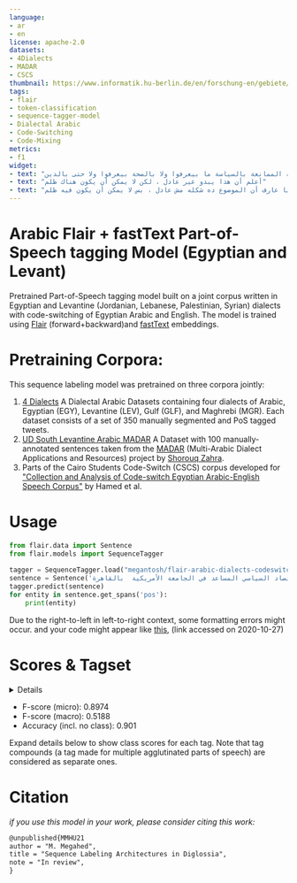 ```yaml
---
language: 
- ar
- en
license: apache-2.0
datasets:
- 4Dialects
- MADAR
- CSCS
thumbnail: https://www.informatik.hu-berlin.de/en/forschung-en/gebiete/ml-en/resolveuid/a6f82e0d7fa446a59c902cac4cafa9cb/@@images/image/preview
tags:
- flair
- token-classification
- sequence-tagger-model
- Dialectal Arabic
- Code-Switching
- Code-Mixing
metrics:
- f1
widget:
- text: "طلعوا جماعة الممانعة بالسياسة ما بيعرفوا ولا بالصحة بيعرفوا ولا حتى بالدين"
- text: "أعلم أن هذا يبدو غير عادل ، لكن لا يمكن أن يكون هناك ظلم"
- text: "أنا عارف أن الموضوع ده شكله مش عادل ، بس لا يمكن أن يكون فيه ظلم"
---
```



# Arabic Flair + fastText Part-of-Speech tagging Model (Egyptian and Levant)
Pretrained Part-of-Speech tagging model built on a joint corpus written in Egyptian and Levantine (Jordanian, Lebanese, Palestinian, Syrian) dialects with code-switching of Egyptian Arabic and English. The model is trained using [Flair](https://aclanthology.org/C18-1139/) (forward+backward)and [fastText](https://fasttext.cc) embeddings.



# Pretraining Corpora:
This sequence labeling model was pretrained on three corpora jointly:
1. [4 Dialects](https://huggingface.co/datasets/viewer/?dataset=arabic_pos_dialect)
A Dialectal Arabic Datasets containing four dialects of Arabic, Egyptian (EGY), Levantine (LEV), Gulf (GLF), and Maghrebi (MGR). Each dataset consists of a set of 350 manually segmented and PoS tagged tweets.
2. [UD South Levantine Arabic MADAR](https://universaldependencies.org/treebanks/ajp_madar/index.html)
A Dataset with 100 manually-annotated sentences taken from the [MADAR](https://camel.abudhabi.nyu.edu/madar/) (Multi-Arabic Dialect Applications and Resources) project by [Shorouq Zahra](mailto:shorouqjzahra@gmail.com).
3. Parts of the Cairo Students Code-Switch (CSCS) corpus developed for ["Collection and Analysis of Code-switch Egyptian Arabic-English Speech Corpus"](https://aclanthology.org/L18-1601.pdf) by Hamed et al.

# Usage
```python
from flair.data import Sentence
from flair.models import SequenceTagger
  
tagger = SequenceTagger.load("megantosh/flair-arabic-dialects-codeswitch-egy-lev")
sentence = Sentence('عمرو عادلي أستاذ للاقتصاد السياسي المساعد في الجامعة الأمريكية  بالقاهرة .')
tagger.predict(sentence)
for entity in sentence.get_spans('pos'):
    print(entity)
```

Due to the right-to-left in left-to-right context, some formatting errors might occur. and your code might appear like [this](https://ibb.co/ky20Lnq), (link accessed on 2020-10-27) 

<!--# Example

# Tagset-->

# Scores & Tagset
<details> 

| |precision |   recall | f1-score |  support|
|--|-----------|------|-------------|--------------|
|INTJ |    0.8182   | 0.9000    |0.8571    |    10|
|OUN   |  0.9009   | 0.9402    |0.9201      | 435|
|NUM    | 0.9524   | 0.8333   | 0.8889       | 24|
|ADJ     |0.8762   | 0.7603  |  0.8142      | 121|
|ADP     |0.9903    |0.9623 |   0.9761       |106|
| CCONJ |    0.9600   | 0.9730 |   0.9664 |       74|
|PROPN |    0.9333   | 0.9333  |  0.9333  |      15|
| ADV  |   0.9135   | 0.8051  |  0.8559   |    118|
|VERB   |  0.8852    | 0.9231 |   0.9038   |    117|
|PRON    | 0.9620    | 0.9465 |   0.9542    |   187|
|SCONJ |    0.8571   | 0.9474  |  0.9000      |  19|
|PART  |   0.9350   | 0.9791   | 0.9565       | 191|
| DET   |  0.9348    | 0.9149  |  0.9247 |       47|
|PUNCT    | 1.0000    | 1.0000  |  1.0000  |      35|
| AUX  |   0.9286    | 0.9811  |  0.9541   |     53|
|MENTION   |  0.9231   |  1.0000  |  0.9600    |    12|
|     V    | 0.8571   | 0.8780    | 0.8675     |   82|
| FUT-PART+V+PREP+PRON     |1.0000   | 0.0000   | 0.0000       |  1|
|  PROG-PART+V+PRON+PREP+PRON |     0.0000  |  1.0000  |  0.0000       |  0|
|ADJ+NSUFF |    0.6111   | 0.8462   | 0.7097 |       26|
|NOUN+NSUFF  |   0.8182   | 0.8438   | 0.8308  |      64|
|PREP+PRON   |  0.9565   | 0.9565   | 0.9565   |     23|
|                   PUNC    | 0.9941   | 1.0000   | 0.9971    |   169|
|                    EOS     |1.0000   | 1.0000   | 1.0000    |   70|
|             NOUN+PRON   |  0.6986   | 0.8500   | 0.7669      |  60|
|                V+PRON    | 0.7258   | 0.8036   | 0.7627       | 56|
|            PART+PRON    | 1.0000   | 0.9474   | 0.9730    |    19|
|          PROG-PART+V    | 0.8333   | 0.9302   | 0.8791 |       43|
|            DET+NOUN    | 0.9625   | 1.0000   | 0.9809  |      77|
|     NOUN+NSUFF+PRON    | 0.9091   | 0.7143   | 0.8000   |     14|
|     PROG-PART+V+PRON    | 0.7083   | 0.9444   | 0.8095    |    18|
|      PREP+NOUN+NSUFF    | 0.6667   | 0.4000   | 0.5000         5|
|     NOUN+NSUFF+NSUFF    | 1.0000   | 0.0000   | 0.0000 |        3|
|                CONJ    | 0.9722   | 1.0000   | 0.9859  |      35|
|        V+PRON+PRON    | 0.6364   | 0.5833   | 0.6087   |     12|
|           FOREIGN    | 0.6667   | 0.6667   | 0.6667    |     3|
|        PREP+NOUN    | 0.6316   | 0.7500  |  0.6857 |       16|
|  DET+NOUN+NSUFF    | 0.9000   | 0.9310  |  0.9153  |      29|
|  DET+ADJ+NSUFF    | 1.0000   | 0.5714  |  0.7273   |      7|
|     CONJ+PRON    | 1.0000   | 0.8750  |  0.9333     |    8|
|    NOUN+CASE    | 0.0000   | 0.0000  |  0.0000    |     2|
|     DET+ADJ    | 1.0000   | 0.6667  |  0.8000      |   6|
|       PREP    | 1.0000   | 0.9718  |  0.9857  |      71|
|  CONJ+FUT-PART+V    | 0.0000   | 0.0000  |  0.0000   |      1|
|            CONJ+V    | 0.6667   | 0.7500  |  0.7059    |     8|
|         FUT-PART    | 1.0000   | 1.0000  |  1.0000     |    2|
|             ADJ+PRON    | 1.0000   | 0.0000  |  0.0000      |   8|
|   CONJ+PREP+NOUN+PRON    | 1.0000   | 0.0000  |  0.0000       |  1|
|        CONJ+NOUN+PRON    | 0.3750   | 1.0000  |  0.5455      |   3|
|              PART+ADJ    | 1.0000   | 0.0000  |  0.0000       |  1|
|             PART+NOUN    | 0.5000   | 1.0000  |  0.6667        | 1|
|       CONJ+PREP+NOUN    | 1.0000   | 0.0000  |  0.0000       |  1|
|           CONJ+NOUN    | 0.7000   | 0.7778  |  0.7368  |       9|
|                URL    | 1.0000   | 1.0000   | 1.0000 |        3|
|     CONJ+FUT-PART    | 1.0000   | 0.0000   | 0.0000  |       1|
|       FUT-PART+V    | 0.8571   | 0.6000   | 0.7059   |     10|
|      PREP+NOUN+NSUFF+NSUFF    | 1.0000   | 0.0000    | 0.0000   |      1|
|                      HASH    | 1.0000   | 0.9412   | 0.9697     |   17|
|            ADJ+PREP+PRON    | 1.0000   | 0.0000   | 0.0000  |       3|
|          PREP+NOUN+PRON    | 0.0000   | 0.0000   | 0.0000   |      1|
|                   EMOT    | 1.0000   | 0.8889   | 0.9412    |    18|
|             CONJ+PREP    | 1.0000   | 0.7500   | 0.8571     |    4|
|  PREP+DET+NOUN+NSUFF    | 1.0000   | 0.7500   | 0.8571      |   4|
| PRON+DET+NOUN+NSUFF    | 0.0000   | 1.0000   | 0.0000       |  0|
|        V+PREP+PRON    | 1.0000   | 0.0000   | 0.0000        | 5|
|  V+PRON+PREP+PRON    | 0.0000   | 1.0000   | 0.0000         | 0|
|  CONJ+NOUN+NSUFF    | 0.5000   | 0.5000   | 0.5000 |        2|
|      V+NEG-PART    | 1.0000   | 0.0000   | 0.0000  |       2|
|  PREP+DET+NOUN    | 0.9091   | 1.0000   | 0.9524   |     10|
|        PREP+V    | 1.0000   | 0.0000   | 0.0000    |     2|
|    CONJ+PART    | 1.0000   | 0.7778   | 0.8750     |    9|
| CONJ+V+PRON    | 1.0000   | 1.0000   | 1.0000 |        5|
|    PROG-PART+V+PREP+PRON    | 1.0000   | 0.5000   | 0.6667  |       2|
|    PREP+NOUN+NSUFF+PRON    | 1.0000   | 1.0000   | 1.0000   |      1|
|               ADJ+CASE    | 1.0000   | 0.0000    | 0.0000   |      1|
|        PART+NOUN+PRON    | 1.0000   | 1.0000   | 1.0000     |    1|
|               PART+V    | 1.0000   | 0.0000  |  0.0000      |   3|
|         PART+V+PRON    | 0.0000   | 1.0000  |  0.0000       |  0|
|    FUT-PART+V+PRON    | 0.0000   | 1.0000  |  0.0000        | 0|
|FUT-PART+V+PRON+PRON    | 1.0000   | 0.0000  |  0.0000  |       1|
|     CONJ+PREP+PRON    | 1.0000   | 0.0000  |  0.0000   |      1|
|CONJ+V+PRON+PREP+PRON    | 1.0000   | 0.0000  |  0.0000    |     1|
|    CONJ+V+PREP+PRON    | 0.0000   | 1.0000  |  0.0000     |    0|
|CONJ+DET+NOUN+NSUFF    | 1.0000   | 0.0000  |  0.0000      |   1|
|     CONJ+DET+NOUN    | 0.6667   | 1.0000  |  0.8000    |     2|
| CONJ+PREP+DET+NOUN   |  1.0000  |  1.0000 |   1.0000  |       1|
|       PREP+PART    | 1.0000   | 0.0000  |  0.0000  |       2|
|      PART+V+PRON+NEG-PART    | 0.3333   | 0.3333  |  0.3333         | 3|
|          PART+V+NEG-PART    | 0.3333   | 0.5000  |  0.4000        | 2|
|      PART+PREP+NEG-PART    | 1.0000   | 1.0000  |  1.0000       |  3|
| PART+PROG-PART+V+NEG-PART    | 1.0000   | 0.3333   | 0.5000      |   3|
| PREP+DET+NOUN+NSUFF+PREP+PRON   |  1.0000  |  0.0000  |  0.0000    |     1|
|         PREP+PRON+DET+NOUN    | 0.0000   | 1.0000    | 0.0000   |      0|
|                PART+NSUFF    | 1.0000   | 0.0000    | 0.0000  |       1|
|    CONJ+PROG-PART+V+PRON    | 1.0000   | 1.0000   | 1.0000    |     1|
|          PART+PREP+PRON    | 1.0000   | 0.0000   | 0.0000   |      1|
|         CONJ+PART+PREP    | 1.0000   | 0.0000    | 0.0000        | 1|
|             NUM+NSUFF    | 0.6667   | 0.6667   | 0.6667        | 3|
| CONJ+PART+V+PRON+NEG-PART   |  1.0000  |  1.0000  |  1.0000      |   1|
|     PART+NOUN+NEG-PART    | 1.0000   | 1.0000   | 1.0000      |   1|
|        CONJ+ADJ+NSUFF     | 1.0000  |  0.0000  |  0.0000    |     1|
|             PREP+ADJ     | 1.0000  |  0.0000  |  0.0000   |      1|
|      ADJ+NSUFF+PRON     | 1.0000  |  0.0000  |  0.0000  |       2|
|   CONJ+PROG-PART+V    | 1.0000   | 0.0000   | 0.0000   |      1|
| CONJ+PART+PROG-PART+V+PREP+PRON+NEG-PART   |  1.0000  |  0.0000  |  0.0000 |        1|
|          CONJ+PART+PREP+PRON+NEG-PART    | 0.0000   | 1.0000   | 0.0000 |        0|
|                       PREP+PART+PRON    | 1.0000   | 0.0000   | 0.0000    |     1|
|                      CONJ+ADV+NSUFF    | 1.0000   | 0.0000    |0.0000   |      1|
|                           CONJ+ADV    | 0.0000   | 1.0000   | 0.0000  |       0|
|           PART+NOUN+PRON+NEG-PART    | 0.0000   | 1.0000  |  0.0000 |        0|
|                         CONJ+ADJ    | 1.0000   | 1.0000 |   1.0000 |         1|

</details>

- F-score (micro): 0.8974
- F-score (macro): 0.5188
- Accuracy (incl. no class): 0.901  

Expand details below to show class scores for each tag. Note that tag compounds (a tag made for multiple agglutinated parts of speech) are considered as separate ones.

# Citation
*if you use this model in your work, please consider citing this work:*
```latex
@unpublished{MMHU21
author = "M. Megahed",
title = "Sequence Labeling Architectures in Diglossia",
note = "In review",
}
```